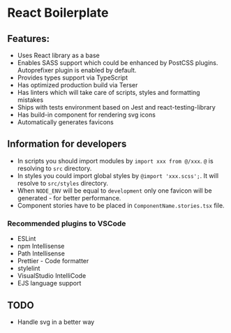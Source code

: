 # React Boilerplate

## Features:

- Uses React library as a base
- Enables SASS support which could be enhanced by PostCSS plugins. Autoprefixer plugin is enabled by default.
- Provides types support via TypeScript
- Has optimized production build via Terser
- Has linters which will take care of scripts, styles and formatting mistakes
- Ships with tests environment based on Jest and react-testing-library
- Has build-in component for rendering svg icons
- Automatically generates favicons

## Information for developers

- In scripts you should import modules by `import xxx from @/xxx`. `@` is resolving to `src` directory.
- In styles you could import global styles by `@import 'xxx.scss';`. It will resolve to `src/styles` directory.
- When `NODE_ENV` will be equal to `development` only one favicon will be generated - for better performance.
- Component stories have to be placed in `ComponentName.stories.tsx` file.

### Recommended plugins to VSCode

- ESLint
- npm Intellisense
- Path Intellisense
- Prettier - Code formatter
- stylelint
- VisualStudio IntelliCode
- EJS language support

## TODO

- Handle svg in a better way
